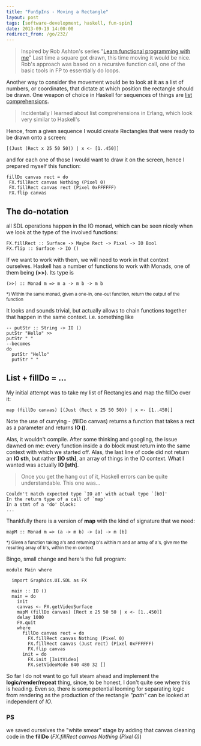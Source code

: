 ```yaml
---
title: "FunSpIns - Moving a Rectangle"
layout: post
tags: [software-development, haskell, fun-spin]
date: 2013-09-19 14:00:00
redirect_from: /go/232/
---
```


> Inspired by Rob Ashton's series "[Learn functional programming with me][1]"
Last time a square got drawn, this time moving it would be nice. Rob's approach was based on a recursive function call,
one of the basic tools in FP to essentially do loops.

Another way to consider the movement would be to look at it as a list of numbers, or coordinates, that dictate at which position
the rectangle should be drawn. One weapon of choice in Haskell for sequences of things are [list comprehensions][2].

> Incidentally I learned about list comprehensions in Erlang, which look very similar to Haskell's 

Hence, from a given sequence I would create Rectangles that were ready to be drawn onto a screen:

    [(Just (Rect x 25 50 50)) | x <- [1..450]]

and for each one of those I would want to draw it on the screen, hence I prepared myself this function:

	fillDo canvas rect = do 
	 FX.fillRect canvas Nothing (Pixel 0)
	 FX.fillRect canvas rect (Pixel 0xFFFFFF)
	 FX.flip canvas

## The do-notation

all SDL operations happen in the IO monad, which can be seen nicely when we look at the type of the involved functions:

    FX.fillRect :: Surface -> Maybe Rect -> Pixel -> IO Bool
    FX.flip :: Surface -> IO ()

If we want to work with them, we will need to work in that context ourselves. Haskell has a number of functions to work with Monads, one of them being **(>>)**. Its type is

    (>>) :: Monad m => m a -> m b -> m b

<sup>*) Within the same monad, given a one-in, one-out function, return the output of the function</sup> 

It looks and sounds trivial, but actually allows to chain functions together that happen in the same context. i.e. something like

	-- putStr :: String -> IO ()
	putStr "Hello" >> 
	putStr " "
	--becomes
	do
	  putStr "Hello"
      putStr " "

## List + fillDo = ...

My initial attempt was to take my list of Rectangles and map the fillDo over it:

	map (fillDo canvas) [(Just (Rect x 25 50 50)) | x <- [1..450]]

Note the use of currying - (fillDo canvas) returns a function that takes a rect as a parameter and returns **IO ()**.

Alas, it wouldn't compile. After some thinking and googling, the issue dawned on me: every function inside a do block
must return into the same context with which we started off. Alas, the last line of code did not return an **IO sth**, but
rather **[IO sth]**, an array of things in the IO context. What I wanted was actually **IO [sth]**.

> Once you get the hang out of it, Haskell errors can be quite understandable. This one was...

    Couldn't match expected type `IO a0' with actual type `[b0]'
	In the return type of a call of `map'
    In a stmt of a 'do' block:
	...
 
Thankfully there is a version of **map** with the kind of signature that we need:

	mapM :: Monad m => (a -> m b) -> [a] -> m [b]

<sup>*) Given a function taking a's and returning b's within m and an array of a's, give me the resulting array of b's, within the m context</sup>

Bingo, small change and here's the full program:

	module Main where

	  import Graphics.UI.SDL as FX
	
	  main :: IO ()
	  main = do
	    init
	    canvas <- FX.getVideoSurface
	    mapM (fillDo canvas) [Rect x 25 50 50 | x <- [1..450]]
	    delay 1000
	    FX.quit
	    where
	      fillDo canvas rect = do 
	        FX.fillRect canvas Nothing (Pixel 0)
	        FX.fillRect canvas (Just rect) (Pixel 0xFFFFFF)
	        FX.flip canvas
	      init = do
	        FX.init [InitVideo]
	        FX.setVideoMode 640 480 32 []

So far I do not want to go full steam ahead and implement the **logic/render/repeat** thing, since, to be honest, I don't quite see where this is heading. Even so,  there is some potential looming for separating logic from rendering as the production of the rectangle *"path"* can be looked at independent of *IO*. 

### PS
we saved ourselves the "white smear" stage by adding that canvas cleaning code in the **fillDo** (*FX.fillRect canvas Nothing (Pixel 0)*)

  [1]: http://codeofrob.com/entries/learn-functional-programming-with-me---moving-the-square.html
  [2]: http://learnyouahaskell.com/starting-out#im-a-list-comprehension